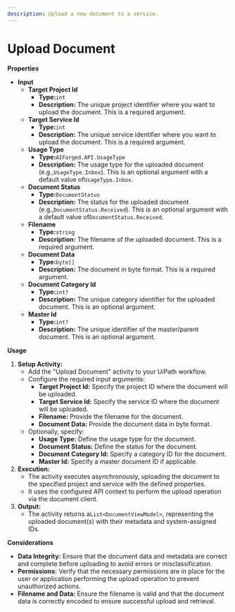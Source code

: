 ```yaml
---
description: Upload a new document to a service.
---
```


# Upload Document

**Properties**

* **Input**
  * **Target Project Id**
    * **Type:**`int`
    * **Description:** The unique project identifier where you want to upload the document. This is a required argument.
  * **Target Service Id**
    * **Type:**`int`
    * **Description:** The unique service identifier where you want to upload the document. This is a required argument.
  * **Usage Type**
    * **Type:**`AIForged.API.UsageType`
    * **Description:** The usage type for the uploaded document (e.g.,`UsageType.Inbox`). This is an optional argument with a default value of`UsageType.Inbox`.
  * **Document Status**
    * **Type:**`DocumentStatus`
    * **Description:** The status for the uploaded document (e.g.,`DocumentStatus.Received`). This is an optional argument with a default value of`DocumentStatus.Received`.
  * **Filename**
    * **Type:**`string`
    * **Description:** The filename of the uploaded document. This is a required argument.
  * **Document Data**
    * **Type:**`byte[]`
    * **Description:** The document in byte format. This is a required argument.
  * **Document Category Id**
    * **Type:**`int?`
    * **Description:** The unique category identifier for the uploaded document. This is an optional argument.
  * **Master Id**
    * **Type:**`int?`
    * **Description:** The unique identifier of the master/parent document. This is an optional argument.

**Usage**

1. **Setup Activity:**
   * Add the "Upload Document" activity to your UiPath workflow.
   * Configure the required input arguments:
     * **Target Project Id:** Specify the project ID where the document will be uploaded.
     * **Target Service Id:** Specify the service ID where the document will be uploaded.
     * **Filename:** Provide the filename for the document.
     * **Document Data:** Provide the document data in byte format.
   * Optionally, specify:
     * **Usage Type:** Define the usage type for the document.
     * **Document Status:** Define the status for the document.
     * **Document Category Id:** Specify a category ID for the document.
     * **Master Id:** Specify a master document ID if applicable.
2. **Execution:**
   * The activity executes asynchronously, uploading the document to the specified project and service with the defined properties.
   * It uses the configured API context to perform the upload operation via the document client.
3. **Output:**
   * The activity returns a`List<DocumentViewModel>`, representing the uploaded document(s) with their metadata and system-assigned IDs.

**Considerations**

* **Data Integrity:** Ensure that the document data and metadata are correct and complete before uploading to avoid errors or misclassification.
* **Permissions:** Verify that the necessary permissions are in place for the user or application performing the upload operation to prevent unauthorized actions.
* **Filename and Data:** Ensure the filename is valid and that the document data is correctly encoded to ensure successful upload and retrieval.

